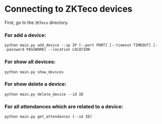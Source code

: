 # Connecting to ZKTeco devices

First, go to the `ZKTeco` directory.

### For add a device:
`python main.py add_device --ip IP [--port PORT] [--timeout TIMEOUT] [--password PASSWORD] --location LOCATION
`

### For show all devices:
`python main.py show_devices`


### For show delete a device:
`python main.py delete_device --id ID`


### For all attendances which are related to a device:
`python main.py get_attendances [--id ID]`
